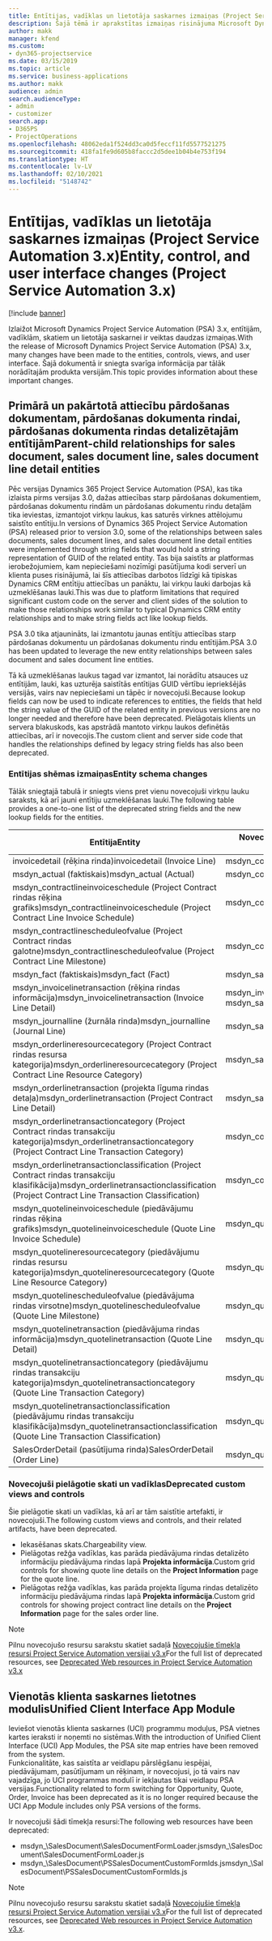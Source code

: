 ```yaml
---
title: Entītijas, vadīklas un lietotāja saskarnes izmaiņas (Project Service Automation 3.x)
description: Šajā tēmā ir aprakstītas izmaiņas risinājuma Microsoft Dynamics Project Service Automation 3.x.
author: makk
manager: kfend
ms.custom:
- dyn365-projectservice
ms.date: 03/15/2019
ms.topic: article
ms.service: business-applications
ms.author: makk
audience: admin
search.audienceType:
- admin
- customizer
search.app:
- D365PS
- ProjectOperations
ms.openlocfilehash: 48062eda1f524dd3ca0d5feccf11fd5577521275
ms.sourcegitcommit: 418fa1fe9d605b8faccc2d5dee1b04b4e753f194
ms.translationtype: HT
ms.contentlocale: lv-LV
ms.lasthandoff: 02/10/2021
ms.locfileid: "5148742"
---
```

# <a name="entity-control-and-user-interface-changes-project-service-automation-3x"></a><span data-ttu-id="30c3a-103">Entītijas, vadīklas un lietotāja saskarnes izmaiņas (Project Service Automation 3.x)</span><span class="sxs-lookup"><span data-stu-id="30c3a-103">Entity, control, and user interface changes (Project Service Automation 3.x)</span></span>

[!include [banner](../../includes/psa-now-project-operations.md)]


<span data-ttu-id="30c3a-104">Izlaižot Microsoft Dynamics Project Service Automation (PSA) 3.x, entītijām, vadīklām, skatiem un lietotāja saskarnei ir veiktas daudzas izmaiņas.</span><span class="sxs-lookup"><span data-stu-id="30c3a-104">With the release of Microsoft Dynamics Project Service Automation (PSA) 3.x, many changes have been made to the entities, controls, views, and user interface.</span></span> <span data-ttu-id="30c3a-105">Šajā dokumentā ir sniegta svarīga informācija par tālāk norādītajām produkta versijām.</span><span class="sxs-lookup"><span data-stu-id="30c3a-105">This topic provides information about these important changes.</span></span>

## <a name="parent-child-relationships-for-sales-document-sales-document-line-sales-document-line-detail-entities"></a><span data-ttu-id="30c3a-106">Primārā un pakārtotā attiecību pārdošanas dokumentam, pārdošanas dokumenta rindai, pārdošanas dokumenta rindas detalizētajām entītijām</span><span class="sxs-lookup"><span data-stu-id="30c3a-106">Parent-child relationships for sales document, sales document line, sales document line detail entities</span></span>
<span data-ttu-id="30c3a-107">Pēc versijas Dynamics 365 Project Service Automation (PSA), kas tika izlaista pirms versijas 3.0, dažas attiecības starp pārdošanas dokumentiem, pārdošanas dokumentu rindām un pārdošanas dokumentu rindu detaļām tika ieviestas, izmantojot virkņu laukus, kas saturēs virknes attēlojumu saistīto entītiju.</span><span class="sxs-lookup"><span data-stu-id="30c3a-107">In versions of Dynamics 365 Project Service Automation (PSA) released prior to version 3.0, some of the relationships between sales documents, sales document lines, and sales document line detail entities were implemented through string fields that would hold a string representation of GUID of the related entity.</span></span> <span data-ttu-id="30c3a-108">Tas bija saistīts ar platformas ierobežojumiem, kam nepieciešami nozīmīgi pasūtījuma kodi serverī un klienta puses risinājumā, lai šīs attiecības darbotos līdzīgi kā tipiskas Dynamics CRM entītiju attiecības un panāktu, lai virkņu lauki darbojas kā uzmeklēšanas lauki.</span><span class="sxs-lookup"><span data-stu-id="30c3a-108">This was due to platform limitations that required significant custom code on the server and client sides of the solution to make those relationships work similar to typical Dynamics CRM entity relationships and to make string fields act like lookup fields.</span></span>

<span data-ttu-id="30c3a-109">PSA 3.0 tika atjaunināts, lai izmantotu jaunas entītiju attiecības starp pārdošanas dokumentu un pārdošanas dokumentu rindu entītijām.</span><span class="sxs-lookup"><span data-stu-id="30c3a-109">PSA 3.0 has been updated to leverage the new entity relationships between sales document and sales document line entities.</span></span>

<span data-ttu-id="30c3a-110">Tā kā uzmeklēšanas laukus tagad var izmantot, lai norādītu atsauces uz entītijām, lauki, kas uzturēja saistītās entītijas GUID vērtību iepriekšējās versijās, vairs nav nepieciešami un tāpēc ir novecojuši.</span><span class="sxs-lookup"><span data-stu-id="30c3a-110">Because lookup fields can now be used to indicate references to entities, the fields that held the string value of the GUID of the related entity in previous versions are no longer needed and therefore have been deprecated.</span></span> <span data-ttu-id="30c3a-111">Pielāgotais klients un servera blakuskods, kas apstrādā mantoto virkņu laukos definētās attiecības, arī ir novecojis.</span><span class="sxs-lookup"><span data-stu-id="30c3a-111">The custom client and server side code that handles the relationships defined by legacy string fields has also been deprecated.</span></span>

### <a name="entity-schema-changes"></a><span data-ttu-id="30c3a-112">Entītijas shēmas izmaiņas</span><span class="sxs-lookup"><span data-stu-id="30c3a-112">Entity schema changes</span></span>
<span data-ttu-id="30c3a-113">Tālāk sniegtajā tabulā ir sniegts viens pret vienu novecojuši virkņu lauku saraksts, kā arī jauni entītiju uzmeklēšanas lauki.</span><span class="sxs-lookup"><span data-stu-id="30c3a-113">The following table provides a one-to-one list of the deprecated string fields and the new lookup fields for the entities.</span></span> 

 <span data-ttu-id="30c3a-114">Entītija</span><span class="sxs-lookup"><span data-stu-id="30c3a-114">Entity</span></span> |   <span data-ttu-id="30c3a-115">Novecojis lauks (virkne)</span><span class="sxs-lookup"><span data-stu-id="30c3a-115">Deprecated field (String)</span></span> | <span data-ttu-id="30c3a-116">Jauns lauks (uzmeklēšana)</span><span class="sxs-lookup"><span data-stu-id="30c3a-116">New field (Lookup)</span></span>
--- | --- | ---
<span data-ttu-id="30c3a-117">invoicedetail (rēķina rinda)</span><span class="sxs-lookup"><span data-stu-id="30c3a-117">invoicedetail (Invoice Line)</span></span> |  <span data-ttu-id="30c3a-118">msdyn_contractline</span><span class="sxs-lookup"><span data-stu-id="30c3a-118">msdyn_contractline</span></span> |    <span data-ttu-id="30c3a-119">msdyn_contractlineid</span><span class="sxs-lookup"><span data-stu-id="30c3a-119">msdyn_contractlineid</span></span>
<span data-ttu-id="30c3a-120">msdyn_actual (faktiskais)</span><span class="sxs-lookup"><span data-stu-id="30c3a-120">msdyn_actual (Actual)</span></span> | <span data-ttu-id="30c3a-121">msdyn_contractline</span><span class="sxs-lookup"><span data-stu-id="30c3a-121">msdyn_salescontractline</span></span> |   <span data-ttu-id="30c3a-122">msdyn_salescontractlineid</span><span class="sxs-lookup"><span data-stu-id="30c3a-122">msdyn_salescontractlineid</span></span>
<span data-ttu-id="30c3a-123">msdyn_contractlineinvoiceschedule (Project Contract rindas rēķina grafiks)</span><span class="sxs-lookup"><span data-stu-id="30c3a-123">msdyn_contractlineinvoiceschedule (Project Contract Line Invoice Schedule)</span></span> |    <span data-ttu-id="30c3a-124">msdyn_contractline</span><span class="sxs-lookup"><span data-stu-id="30c3a-124">msdyn_contractline</span></span> |    <span data-ttu-id="30c3a-125">msdyn_contractlineid</span><span class="sxs-lookup"><span data-stu-id="30c3a-125">msdyn_contractlineid</span></span>
<span data-ttu-id="30c3a-126">msdyn_contractlinescheduleofvalue (Project Contract rindas galotne)</span><span class="sxs-lookup"><span data-stu-id="30c3a-126">msdyn_contractlinescheduleofvalue (Project Contract Line Milestone)</span></span> |   <span data-ttu-id="30c3a-127">msdyn_contractline</span><span class="sxs-lookup"><span data-stu-id="30c3a-127">msdyn_contractline</span></span> |    <span data-ttu-id="30c3a-128">msdyn_contractlineid</span><span class="sxs-lookup"><span data-stu-id="30c3a-128">msdyn_contractlineid</span></span>
<span data-ttu-id="30c3a-129">msdyn_fact (faktiskais)</span><span class="sxs-lookup"><span data-stu-id="30c3a-129">msdyn_fact (Fact)</span></span> | <span data-ttu-id="30c3a-130">msdyn_salescontractline</span><span class="sxs-lookup"><span data-stu-id="30c3a-130">msdyn_salescontractline</span></span> |   <span data-ttu-id="30c3a-131">msdyn_salescontractlineid</span><span class="sxs-lookup"><span data-stu-id="30c3a-131">msdyn_salescontractlineid</span></span>
<span data-ttu-id="30c3a-132">msdyn_invoicelinetransaction (rēķina rindas informācija)</span><span class="sxs-lookup"><span data-stu-id="30c3a-132">msdyn_invoicelinetransaction (Invoice Line Detail)</span></span> | <span data-ttu-id="30c3a-133">msdyn_invoiceline</span><span class="sxs-lookup"><span data-stu-id="30c3a-133">msdyn_invoiceline</span></span> <br> <span data-ttu-id="30c3a-134">msdyn_salescontractline</span><span class="sxs-lookup"><span data-stu-id="30c3a-134">msdyn_salescontractline</span></span> | <span data-ttu-id="30c3a-135">msdyn_invoiceline</span><span class="sxs-lookup"><span data-stu-id="30c3a-135">msdyn_invoicelineid</span></span> <br> <span data-ttu-id="30c3a-136">msdyn_salescontractlineid</span><span class="sxs-lookup"><span data-stu-id="30c3a-136">msdyn_salescontractlineid</span></span>
<span data-ttu-id="30c3a-137">msdyn_journalline (žurnāla rinda)</span><span class="sxs-lookup"><span data-stu-id="30c3a-137">msdyn_journalline (Journal Line)</span></span> |  <span data-ttu-id="30c3a-138">msdyn_salescontractline</span><span class="sxs-lookup"><span data-stu-id="30c3a-138">msdyn_salescontractline</span></span> |   <span data-ttu-id="30c3a-139">msdyn_salescontractlineid</span><span class="sxs-lookup"><span data-stu-id="30c3a-139">msdyn_salescontractlineid</span></span>
<span data-ttu-id="30c3a-140">msdyn_orderlineresourcecategory (Project Contract rindas resursa kategorija)</span><span class="sxs-lookup"><span data-stu-id="30c3a-140">msdyn_orderlineresourcecategory (Project Contract Line Resource Category)</span></span> | <span data-ttu-id="30c3a-141">msdyn_salescontractline</span><span class="sxs-lookup"><span data-stu-id="30c3a-141">msdyn_salescontractline</span></span> |   <span data-ttu-id="30c3a-142">msdyn_contractlineid</span><span class="sxs-lookup"><span data-stu-id="30c3a-142">msdyn_contractlineid</span></span>
<span data-ttu-id="30c3a-143">msdyn_orderlinetransaction (projekta līguma rindas detaļa)</span><span class="sxs-lookup"><span data-stu-id="30c3a-143">msdyn_orderlinetransaction (Project Contract Line Detail)</span></span> | <span data-ttu-id="30c3a-144">msdyn_salescontractline</span><span class="sxs-lookup"><span data-stu-id="30c3a-144">msdyn_salescontractline</span></span> |   <span data-ttu-id="30c3a-145">msdyn_salescontractlineid</span><span class="sxs-lookup"><span data-stu-id="30c3a-145">msdyn_salescontractlineid</span></span>
<span data-ttu-id="30c3a-146">msdyn_orderlinetransactioncategory (Project Contract rindas transakciju kategorija)</span><span class="sxs-lookup"><span data-stu-id="30c3a-146">msdyn_orderlinetransactioncategory (Project Contract Line Transaction Category)</span></span> |   <span data-ttu-id="30c3a-147">msdyn_contractline</span><span class="sxs-lookup"><span data-stu-id="30c3a-147">msdyn_contractline</span></span> |    <span data-ttu-id="30c3a-148">msdyn_contractlineid</span><span class="sxs-lookup"><span data-stu-id="30c3a-148">msdyn_contractlineid</span></span>
<span data-ttu-id="30c3a-149">msdyn_orderlinetransactionclassification (Project Contract rindas transakciju klasifikācija)</span><span class="sxs-lookup"><span data-stu-id="30c3a-149">msdyn_orderlinetransactionclassification (Project Contract Line Transaction Classification)</span></span> |   <span data-ttu-id="30c3a-150">msdyn_contractline</span><span class="sxs-lookup"><span data-stu-id="30c3a-150">msdyn_contractline</span></span> |    <span data-ttu-id="30c3a-151">msdyn_contractlineid</span><span class="sxs-lookup"><span data-stu-id="30c3a-151">msdyn_contractlineid</span></span>
<span data-ttu-id="30c3a-152">msdyn_quotelineinvoiceschedule (piedāvājumu rindas rēķina grafiks)</span><span class="sxs-lookup"><span data-stu-id="30c3a-152">msdyn_quotelineinvoiceschedule (Quote Line Invoice Schedule)</span></span> |  <span data-ttu-id="30c3a-153">msdyn_quoteline</span><span class="sxs-lookup"><span data-stu-id="30c3a-153">msdyn_quoteline</span></span> |   <span data-ttu-id="30c3a-154">msdyn_quotelineid</span><span class="sxs-lookup"><span data-stu-id="30c3a-154">msdyn_quotelineid</span></span>
<span data-ttu-id="30c3a-155">msdyn_quotelineresourcecategory (piedāvājumu rindas resursu kategorija)</span><span class="sxs-lookup"><span data-stu-id="30c3a-155">msdyn_quotelineresourcecategory (Quote Line Resource Category)</span></span> |    <span data-ttu-id="30c3a-156">msdyn_quoteline</span><span class="sxs-lookup"><span data-stu-id="30c3a-156">msdyn_quoteline</span></span> |   <span data-ttu-id="30c3a-157">msdyn_quotelineid</span><span class="sxs-lookup"><span data-stu-id="30c3a-157">msdyn_quotelineid</span></span>
<span data-ttu-id="30c3a-158">msdyn_quotelinescheduleofvalue (piedāvājuma rindas virsotne)</span><span class="sxs-lookup"><span data-stu-id="30c3a-158">msdyn_quotelinescheduleofvalue (Quote Line Milestone)</span></span> | <span data-ttu-id="30c3a-159">msdyn_quoteline</span><span class="sxs-lookup"><span data-stu-id="30c3a-159">msdyn_quoteline</span></span> |   <span data-ttu-id="30c3a-160">msdyn_quotelineid</span><span class="sxs-lookup"><span data-stu-id="30c3a-160">msdyn_quotelineid</span></span>
<span data-ttu-id="30c3a-161">msdyn_quotelinetransaction (piedāvājuma rindas informācija)</span><span class="sxs-lookup"><span data-stu-id="30c3a-161">msdyn_quotelinetransaction (Quote Line Detail)</span></span> |    <span data-ttu-id="30c3a-162">msdyn_quoteline</span><span class="sxs-lookup"><span data-stu-id="30c3a-162">msdyn_quoteline</span></span> |   <span data-ttu-id="30c3a-163">msdyn_quotelineid</span><span class="sxs-lookup"><span data-stu-id="30c3a-163">msdyn_quotelineid</span></span>
<span data-ttu-id="30c3a-164">msdyn_quotelinetransactioncategory (piedāvājumu rindas transakciju kategorija)</span><span class="sxs-lookup"><span data-stu-id="30c3a-164">msdyn_quotelinetransactioncategory (Quote Line Transaction Category)</span></span> |  <span data-ttu-id="30c3a-165">msdyn_quoteline</span><span class="sxs-lookup"><span data-stu-id="30c3a-165">msdyn_quoteline</span></span> |   <span data-ttu-id="30c3a-166">msdyn_quotelineid</span><span class="sxs-lookup"><span data-stu-id="30c3a-166">msdyn_quotelineid</span></span>
<span data-ttu-id="30c3a-167">msdyn_quotelinetransactionclassification (piedāvājumu rindas transakciju klasifikācija)</span><span class="sxs-lookup"><span data-stu-id="30c3a-167">msdyn_quotelinetransactionclassification (Quote Line Transaction Classification)</span></span> |  <span data-ttu-id="30c3a-168">msdyn_quoteline</span><span class="sxs-lookup"><span data-stu-id="30c3a-168">msdyn_quoteline</span></span> |   <span data-ttu-id="30c3a-169">msdyn_quotelineid</span><span class="sxs-lookup"><span data-stu-id="30c3a-169">msdyn_quotelineid</span></span>
<span data-ttu-id="30c3a-170">SalesOrderDetail (pasūtījuma rinda)</span><span class="sxs-lookup"><span data-stu-id="30c3a-170">SalesOrderDetail (Order Line)</span></span> | <span data-ttu-id="30c3a-171">msdyn_quotelineid</span><span class="sxs-lookup"><span data-stu-id="30c3a-171">msdyn_quotelineid</span></span> | <span data-ttu-id="30c3a-172">msdyn_quoteline</span><span class="sxs-lookup"><span data-stu-id="30c3a-172">msdyn_quoteline</span></span> 

### <a name="deprecated-custom-views-and-controls"></a><span data-ttu-id="30c3a-173">Novecojuši pielāgotie skati un vadīklas</span><span class="sxs-lookup"><span data-stu-id="30c3a-173">Deprecated custom views and controls</span></span>
<span data-ttu-id="30c3a-174">Šie pielāgotie skati un vadīklas, kā arī ar tām saistītie artefakti, ir novecojuši.</span><span class="sxs-lookup"><span data-stu-id="30c3a-174">The following custom views and controls, and their related artifacts, have been deprecated.</span></span>

- <span data-ttu-id="30c3a-175">Iekasēšanas skats.</span><span class="sxs-lookup"><span data-stu-id="30c3a-175">Chargeability view.</span></span>
- <span data-ttu-id="30c3a-176">Pielāgotas režģa vadīklas, kas parāda piedāvājuma rindas detalizēto informāciju piedāvājuma rindas lapā **Projekta informācija**.</span><span class="sxs-lookup"><span data-stu-id="30c3a-176">Custom grid controls for showing quote line details on the **Project Information** page for the quote line.</span></span>
- <span data-ttu-id="30c3a-177">Pielāgotas režģa vadīklas, kas parāda projekta līguma rindas detalizēto informāciju piedāvājuma rindas lapā **Projekta informācija**.</span><span class="sxs-lookup"><span data-stu-id="30c3a-177">Custom grid controls for showing project contract line details on the **Project Information** page for the sales order line.</span></span>

> [!NOTE]
> <span data-ttu-id="30c3a-178">Pilnu novecojušo resursu sarakstu skatiet sadaļā [Novecojušie tīmekļa resursi Project Service Automation versijai v3.x](../developer-guides/web-resources-deprecated-v3.x.md)</span><span class="sxs-lookup"><span data-stu-id="30c3a-178">For the full list of deprecated resources, see [Deprecated Web resources in Project Service Automation v3.x](../developer-guides/web-resources-deprecated-v3.x.md)</span></span>

## <a name="unified-client-interface-app-module"></a><span data-ttu-id="30c3a-179">Vienotās klienta saskarnes lietotnes modulis</span><span class="sxs-lookup"><span data-stu-id="30c3a-179">Unified Client Interface App Module</span></span>
<span data-ttu-id="30c3a-180">Ieviešot vienotās klienta saskarnes (UCI) programmu moduļus, PSA vietnes kartes ieraksti ir noņemti no sistēmas.</span><span class="sxs-lookup"><span data-stu-id="30c3a-180">With the introduction of Unified Client Interface (UCI) App Modules, the PSA site map entries have been removed from the system.</span></span>  
<span data-ttu-id="30c3a-181">Funkcionalitāte, kas saistīta ar veidlapu pārslēgšanu iespējai, piedāvājumam, pasūtījumam un rēķinam, ir novecojusi, jo tā vairs nav vajadzīga, jo UCI programmas modulī ir iekļautas tikai veidlapu PSA versijas.</span><span class="sxs-lookup"><span data-stu-id="30c3a-181">Functionality related to form switching for Opportunity, Quote, Order, Invoice has been deprecated as it is no longer required because the UCI App Module includes only PSA versions of the forms.</span></span>  

<span data-ttu-id="30c3a-182">Ir novecojuši šādi tīmekļa resursi:</span><span class="sxs-lookup"><span data-stu-id="30c3a-182">The following web resources have been deprecated:</span></span>

- <span data-ttu-id="30c3a-183">msdyn_\SalesDocument\SalesDocumentFormLoader.js</span><span class="sxs-lookup"><span data-stu-id="30c3a-183">msdyn_\SalesDocument\SalesDocumentFormLoader.js</span></span>
- <span data-ttu-id="30c3a-184">msdyn_\SalesDocument\PSSalesDocumentCustomFormIds.js</span><span class="sxs-lookup"><span data-stu-id="30c3a-184">msdyn_\SalesDocument\PSSalesDocumentCustomFormIds.js</span></span>

> [!NOTE]
> <span data-ttu-id="30c3a-185">Pilnu novecojušo resursu sarakstu skatiet sadaļā [Novecojušie tīmekļa resursi Project Service Automation versijai v3.x](../developer-guides/web-resources-deprecated-v3.x.md)</span><span class="sxs-lookup"><span data-stu-id="30c3a-185">For the full list of deprecated resources, see [Deprecated Web resources in Project Service Automation v3.x](../developer-guides/web-resources-deprecated-v3.x.md).</span></span>


